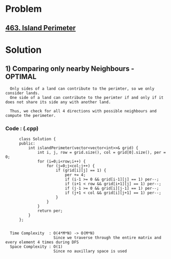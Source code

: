# Problem

## [463. Island Perimeter](https://leetcode.com/problems/island-perimeter/)


# Solution 

## 1) Comparing only nearby Neighbours - OPTIMAL

      Only sides of a land can contribute to the perimter, so we only consider lands.
      One side of a land can contribute to the perimter if and only if it does not share its side any with another land.
      
      Thus, we check for all 4 directions with possible neighbours and compute the perimeter.
      
      
   ### Code : (.cpp)
    
          class Solution {
          public:
              int islandPerimeter(vector<vector<int>>& grid) {
                  int i, j, row = grid.size(), col = grid[0].size(), per = 0;
                  for (i=0;i<row;i++) {
                      for (j=0;j<col;j++) {
                          if (grid[i][j] == 1) {
                              per += 4;
                              if (i-1 >= 0 && grid[i-1][j] == 1) per--;
                              if (i+1 < row && grid[i+1][j] == 1) per--;
                              if (j-1 >= 0 && grid[i][j-1] == 1) per--;
                              if (j+1 < col && grid[i][j+1] == 1) per--;
                          }
                      }
                  }
                  return per;
              }
          };
          

      Time Complexity  : O(4*M*N) -> O(M*N) 
                         Since we traverse through the entire matrix and every element 4 times during DFS
      Space Complexity : O(1)
                         Since no auxillary space is used
